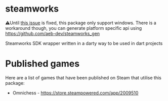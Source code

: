 # steamworks

⚠️Until [this issue](https://github.com/dart-lang/sdk/issues/42816) is fixed, this package only support windows. There is a workaround though, you can generate platform specific api using https://github.com/aeb-dev/steamworks_gen

Steamworks SDK wrapper written in a darty way to be used in dart projects

# Published games
Here are a list of games that have been published on Steam that utilise this package:
- Omnichess - https://store.steampowered.com/app/2009510
